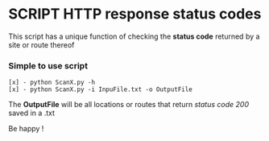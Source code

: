 # SCRIPT HTTP response status codes 

This script has a unique function of checking the **status code** returned by a site or route thereof

### Simple to use script

```
[x] - python ScanX.py -h
[x] - python ScanX.py -i InpuFile.txt -o OutputFile
```

The **OutputFile** will be all locations or routes that return *status code 200* saved in a .txt

Be happy !
